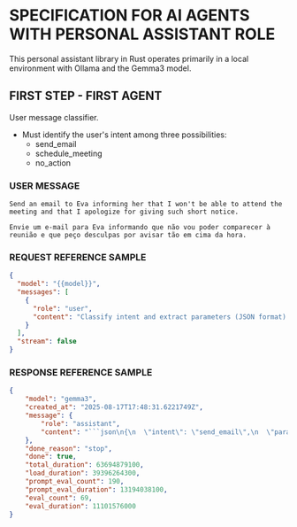 # SPECIFICATION FOR AI AGENTS WITH PERSONAL ASSISTANT ROLE

This personal assistant library in Rust operates primarily in a local environment 
with Ollama and the Gemma3 model.

## FIRST STEP - FIRST AGENT

User message classifier.

   - Must identify the user's intent among three possibilities:
      - send_email
      - schedule_meeting 
      - no_action

### USER MESSAGE
```text
Send an email to Eva informing her that I won't be able to attend the meeting and that I apologize for giving such short notice.
```
```text
Envie um e-mail para Eva informando que não vou poder comparecer à reunião e que peço desculpas por avisar tão em cima da hora.
```

### REQUEST REFERENCE SAMPLE
```json
{
  "model": "{{model}}", 
  "messages": [
    {
      "role": "user", 
      "content": "Classify intent and extract parameters (JSON format):        Example 1:        Input: \"Send an email to Carlos about the delay\"        Output: {\"intent\":\"send_email\", \"params\":{\"recipient\":\"Carlos\",\"message\":\"About the delay\"}}                Example 2:        Input: \"Send message to Sofia: I'll arrive in 10 min\"        Output: {\"intent\":\"send_message\", \"params\":{\"recipient\":\"Sofia\",\"message\":\"I'll arrive in 10 min\"}}                Task: Return JSON with: action (send_email, schedule_meeting, no_action)       Input: \"Send an email to Eva informing her that I won't be able to attend the meeting and that I apologize for giving such short notice.\"        Output: " 
    }
  ],
  "stream": false 
}
```

### RESPONSE REFERENCE SAMPLE
```json
{
    "model": "gemma3",
    "created_at": "2025-08-17T17:48:31.6221749Z",
    "message": {
        "role": "assistant",
        "content": "```json\n{\n  \"intent\": \"send_email\",\n  \"params\": {\n    \"recipient\": \"Eva\",\n    \"message\": \"informing her that I won't be able to attend the meeting and that I apologize for giving such short notice.\"\n  }\n}\n```\n"
    },
    "done_reason": "stop",
    "done": true,
    "total_duration": 63694879100,
    "load_duration": 39396264300,
    "prompt_eval_count": 190,
    "prompt_eval_duration": 13194038100,
    "eval_count": 69,
    "eval_duration": 11101576000
}
```
